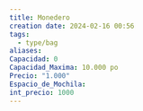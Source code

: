 ```yaml
---
title: Monedero
creation date: 2024-02-16 00:56
tags:
  - type/bag
aliases: 
Capacidad: 0
Capacidad_Maxima: 10.000 po
Precio: "1.000"
Espacio_de_Mochila: 
int_precio: 1000
---
```



